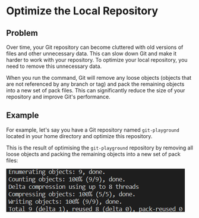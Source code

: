 # Optimize the Local Repository

## Problem

Over time, your Git repository can become cluttered with old versions of files and other unnecessary data. This can slow down Git and make it harder to work with your repository. To optimize your local repository, you need to remove this unnecessary data.

When you run the command, Git will remove any loose objects (objects that are not referenced by any branch or tag) and pack the remaining objects into a new set of pack files. This can significantly reduce the size of your repository and improve Git's performance.

## Example

For example, let's say you have a Git repository named `git-playground` located in your home directory and optimize this repository.

This is the result of optimising the `git-playground` repository by removing all loose objects and packing the remaining objects into a new set of pack files:

![<result>](assets/challenge-optimize-repository-step1-1.png)
